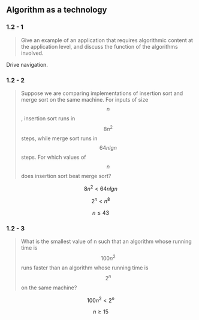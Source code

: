 ## Algorithm as a technology

### 1.2 - 1

> Give an example of an application that requires algorithmic content at the application level, and discuss the function of the algorithms involved.

Drive navigation.

### 1.2 - 2

> Suppose we are comparing implementations of insertion sort and merge sort on the same machine. For inputs of size $$n$$, insertion sort runs in $$8n^2$$ steps, while merge sort runs in $$64nlgn$$ steps. For which values of $$n$$ does insertion sort beat merge sort?

$$8n^2 < 64nlgn$$

$$2^n < n^8$$

$$n \le 43$$

### 1.2 - 3

> What is the smallest value of n such that an algorithm whose running time is $$100n^2$$ runs faster than an algorithm whose running time is $$2^n$$ on the same machine?

$$100n^2 < 2^n$$

$$n \ge 15$$
